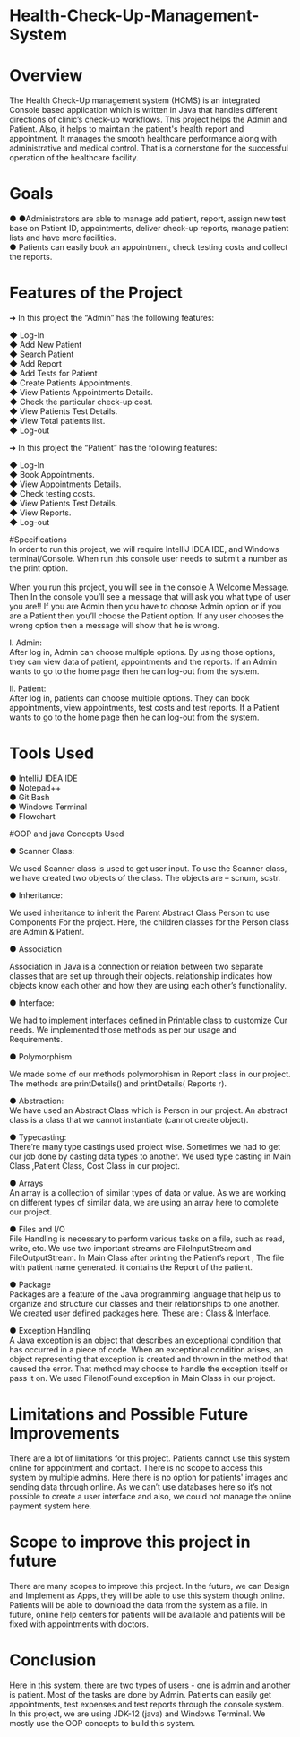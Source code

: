 # Health-Check-Up-Management-System

# Overview
The Health Check-Up management system (HCMS) is an integrated Console based application which is written in Java that handles different directions of clinic’s check-up workflows.
This project helps the Admin and Patient. Also, it helps to maintain the patient's health report and appointment. 
 It manages the smooth healthcare performance along with administrative and medical control. That is a cornerstone for the successful operation of the healthcare facility.


# Goals 
●	●Administrators are able to manage add patient, report, assign new test base on Patient ID,  appointments, deliver check-up reports, manage patient lists and have more facilities.<br>
●	Patients can easily book an appointment, check testing costs and collect the reports. <br>

# Features of the Project 

➔	In this project the “Admin” has the following features: <br>

◆	Log-In <br>
◆	Add New Patient <br>
◆	Search Patient <br>
◆	Add Report <br>
◆	Add Tests for Patient<br>
◆	Create Patients Appointments. <br>
◆	View Patients Appointments Details. <br>
◆	Check the particular check-up cost. <br>
◆	View Patients Test Details. <br>
◆	View Total patients list. <br>
◆	 Log-out <br>

➔	In this project the “Patient” has the following features: <br>

◆	Log-In <br>
◆	Book Appointments. <br>
◆	View Appointments Details. <br>
◆	Check testing costs. <br>
◆	View Patients Test Details. <br>
◆	 View Reports. <br>
◆	 Log-out <br>

#Specifications <br>
In order to run this project, we will require IntelliJ IDEA IDE, and Windows terminal/Console. When run this console user needs to submit a number as the print option. <br>  
When you run this project, you will see in the console A Welcome Message. Then In the console you’ll see a message that will ask you what type of user you are!! If you are Admin then you have to choose Admin option or if you are a Patient then you’ll choose the Patient option. If any user chooses the wrong option then a message will show that he is wrong.

I.	Admin: <br>
After log in, Admin can choose multiple options. By using those options, they can view data of patient, appointments and the reports. If an Admin wants to go to the home page then he can log-out from the system.

II.	Patient: <br>
After log in, patients can choose multiple options. They can book appointments, view appointments, test costs and test reports. If a Patient wants to go to the home page then he can log-out from the system.

# Tools Used <br>
●	IntelliJ IDEA IDE <br>
●	Notepad++  <br> 
●	Git Bash  <br>
●	Windows Terminal  <br>
●	Flowchart  <br>

#OOP and java Concepts Used   <br>

●	Scanner Class:  <br>

We used Scanner class is used to get user input. To use the Scanner class, we have created two objects of the class. The objects are – scnum, scstr. <br>

●	Inheritance:  <br>

We used inheritance to inherit the Parent Abstract Class Person to use Components For the project. Here, the children classes for the Person class are Admin & Patient. <br>


●	 	Association <br>

Association in Java is a connection or relation between two separate classes that are set up through their objects. relationship indicates how objects know each other and how they are using each other’s functionality. <br>

●	 Interface: <br>

We had to implement interfaces defined in Printable class to customize Our needs. We implemented those methods as per our usage and Requirements. <br>

●	Polymorphism<br>

We made some of our methods polymorphism in Report class in our project. The methods are printDetails() and printDetails( Reports r). <br>

●	Abstraction:<br>
We have used  an  Abstract Class which is Person in our project. An abstract class is a class that we cannot instantiate (cannot create object).  <br>

●	 Typecasting:<br>
There’re many type castings used project wise. Sometimes we had to get our job done by casting data types to another. We used type casting in Main Class ,Patient Class, Cost Class in our project. <br>

●	Arrays <br>
  An array is a collection of similar types of data or value. As we are working on different types of similar data, we are using an array here to complete our project. <br>

●	Files and I/O <br>
File Handling is necessary to perform various tasks on a file, such as read, write, etc. We use two important streams are FileInputStream and FileOutputStream. In Main Class after printing the Patient’s report , The file with patient name generated. it contains the Report of the patient.  <br>

●	Package <br>
Packages are a feature of the Java programming language that help us to organize and structure our classes and their relationships to one another. We created user defined packages here. These are : Class & Interface. <br>

●	Exception Handling <br>
A Java exception is an object that describes an exceptional condition that has occurred in a piece of code. When an exceptional condition arises, an object representing that exception is created and thrown in the method that caused the error. That method may choose to handle the exception itself or pass it on.  We used FilenotFound exception in Main Class in our project.  <br>

# Limitations and Possible Future Improvements  <br>
There are a lot of limitations for this project. Patients cannot use this system online for appointment and contact. There is no scope to access this system by multiple admins. Here there is no option for patients' images and sending data through online. As we can’t use databases here so it’s not possible to create a user interface and also, we could not manage the online payment system here.  <br>

# Scope to improve this project in future <br>
There are many scopes to improve this project. In the future, we can Design and Implement as Apps, they will be able to use this system though online. Patients will be able to download the data from the system as a file. In future, online help centers for patients will be available and patients will be fixed with appointments with doctors.  <br>
 
# Conclusion <br>
Here in this system, there are two types of users - one is admin and another is patient. Most of the tasks are done by Admin. Patients can easily get appointments, test expenses and test reports through the console system.    <br>
In this project, we are using JDK-12 (java) and Windows Terminal. We mostly use the OOP concepts to build this system.


